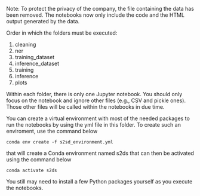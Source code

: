 Note: To protect the privacy of the company, the file containing the data has been removed. The notebooks now only include the code and the HTML output generated by the data.

Order in which the folders must be executed:

1. cleaning
2. ner
3. training_dataset
4. inference_dataset
5. training
6. inference
7. plots

Within each folder, there is only one Jupyter notebook. You should only focus on the notebook and ignore other files (e.g., CSV and pickle ones). Those other files will be called within the notebooks in due time.

You can create a virtual environment with most of the needed packages to run the notebooks by using the yml file in this folder. To create such an enviroment, use the command below

```conda env create -f s2sd_environment.yml```

that will create a Conda environment named s2ds that can then be activated using the command below

```conda activate s2ds```

You still may need to install a few Python packages yourself as you execute the notebooks.
